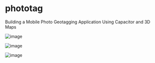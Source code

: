 # phototag
Building a Mobile Photo Geotagging Application Using Capacitor and 3D Maps

![image](https://user-images.githubusercontent.com/61344271/224049449-49ee67c9-fdf1-4025-aa7a-42f8b5ab4d3c.png)

![image](https://user-images.githubusercontent.com/61344271/224122656-a592cf30-0d7c-4ef6-9467-ce6650baab86.png)

![image](https://user-images.githubusercontent.com/61344271/224122820-52abf7df-c719-42f0-af43-bc2e31b56fb6.png)


